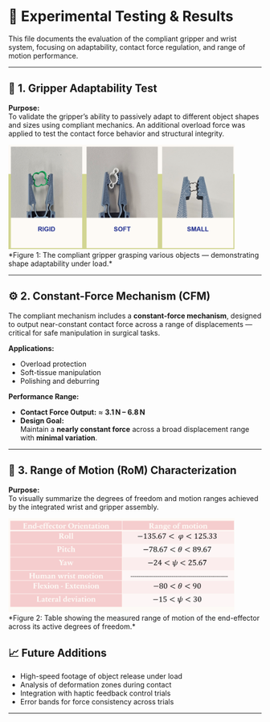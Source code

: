 # 🧪 Experimental Testing & Results

This file documents the evaluation of the compliant gripper and wrist system, focusing on adaptability, contact force regulation, and range of motion performance.

---

## 📌 1. Gripper Adaptability Test

**Purpose:**  
To validate the gripper’s ability to passively adapt to different object shapes and sizes using compliant mechanics. An additional overload force was applied to test the contact force behavior and structural integrity.

<img src="docs/images/gripper_grasp.png" alt="Grasping test" width="450"/>
*Figure 1: The compliant gripper grasping various objects — demonstrating shape adaptability under load.*


---

## ⚙️ 2. Constant-Force Mechanism (CFM)

The compliant mechanism includes a **constant-force mechanism**, designed to output near-constant contact force across a range of displacements — critical for safe manipulation in surgical tasks.

**Applications:**  
- Overload protection  
- Soft-tissue manipulation  
- Polishing and deburring

**Performance Range:**

- **Contact Force Output:** ≈ **3.1 N – 6.8 N**
- **Design Goal:**  
  Maintain a **nearly constant force** across a broad displacement range with **minimal variation**.

---

## 📐 3. Range of Motion (RoM) Characterization

**Purpose:**  
To visually summarize the degrees of freedom and motion ranges achieved by the integrated wrist and gripper assembly.

<img src="docs/images/range_table.png" alt="Range of Motion" width="450"/> 
*Figure 2: Table showing the measured range of motion of the end-effector across its active degrees of freedom.*


## 📈 Future Additions

- High-speed footage of object release under load  
- Analysis of deformation zones during contact  
- Integration with haptic feedback control trials  
- Error bands for force consistency across trials


---

